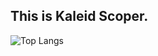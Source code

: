 ## This is Kaleid Scoper.

![Top Langs](https://github-readme-stats.vercel.app/api/top-langs/?username=all-smile&layout=compact&theme=tokyonight)

<!--
**KaleidScoper/KaleidScoper** is a ✨ _special_ ✨ repository because its `README.md` (this file) appears on your GitHub profile.

Here are some ideas to get you started:

- 🔭 I’m currently working on ...
- 🌱 I’m currently learning ...
- 👯 I’m looking to collaborate on ...
- 🤔 I’m looking for help with ...
- 💬 Ask me about ...
- 📫 How to reach me: ...
- 😄 Pronouns: ...
- ⚡ Fun fact: ...
-->

